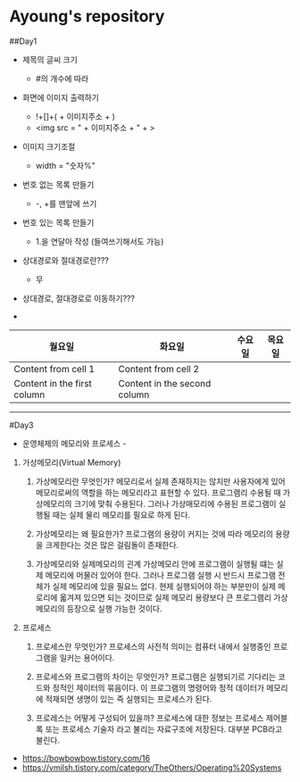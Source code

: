 # Ayoung's repository

##Day1

- 제목의 글씨 크기
  - #의 개수에 따라

- 화면에 이미지 출력하기
  - !+[]+( + 이미지주소 + )
  - <img
     src = " + 이미지주소 + " + >
- 이미지 크기조절
  - width = "숫자%"

- 번호 없는 목록 만들기
  - -, +를 맨앞에 쓰기

- 번호 있는 목록 만들기
  - 1.을 연달아 작성 (들여쓰기해서도 가능)

- 상대경로와 절대경로란???
  - 무
- 상대경로, 절대경로로 이동하기???

- 
월요일 | 화요일 | 수요일 | 목요일 
---- | ---- | ---- | ---- 
Content from cell 1 | Content from cell 2 | |
Content in the first column | Content in the second column | |

-------------------------------------------------------------------------------------------------------

#Day3

- 운영체제의 메모리와 프로세스 -

1. 가상메모리(Virtual Memory)
   1. 가상메모리란 무엇인가?
   메모리로서 실제 존재하지는 않지만 사용자에게 있어 메모리로써의 역할을 하는 메모리라고 표현할 수 있다. 프로그램리 수용될 때 가상메모리의 크기에 맞춰 수용된다. 그러나 가상매모리에 수용된 프로그램이 실행될 때는 실제 물리 메모리를 필요로 하게 된다.
   
   1. 가상메모리는 왜 필요한가?
   프로그램의 용량이 커지는 것에 따라 메모리의 용량을 크게한다는 것은 많은 걸림돌이 존재한다.
   
   1. 가상메모리와 실제메모리의 괸계
   가상메모리 안에 프로그램이 실행될 떄는 실제 메모리에 머물러 있어야 한다. 그러나 프로그램 실행 시 반드시 프로그램 전체가 실제 메모리에 있을 필요느 없다. 현제 실행되어야 하는 부분만이 실제 메로리에 옯겨져 있으면 되는 것이므로 실제 메모리 용량보다 큰 프로그램리 가상 메모리의 등장으로 실행 가능한 것이다.


2. 프로세스
   1. 프로세스란 무엇인가?
   프로세스의 사전적 의미는 컴퓨터 내에서 실행중인 프로그램을 일커는 용어이다.
   
   1. 프로세스와 프로그램의 차이는 무엇인가?
   프로그램은 실행되기르 기다리는 코드와 정적인 제이터의 묶음이다. 이 프로그램의 명령어와 정적 데이터가 메모리에 적재되면 생명이 있는 즉 실행되는 프로세스가 된다.
   
   1. 프로레스는 어떻게 구성되어 있을까?
   프로세스에 대한 정보는 프로세스 제어블록 또는 프로세스 기술자 라고 불리는 자료구조에 저장된다. 대부분 PCB라고 불린다.
 
- https://bowbowbow.tistory.com/16
- https://vmilsh.tistory.com/category/TheOthers/Operating%20Systems
